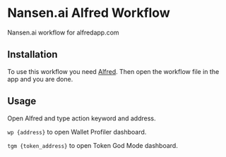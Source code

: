 # Nansen.ai Alfred Workflow
Nansen.ai workflow for alfredapp.com

## Installation
To use this workflow you need [Alfred](https://www.alfredapp.com/). Then open the workflow file in the app and you are done.

## Usage
Open Alfred and type action keyword and address.

`wp {address}` to open Wallet Profiler dashboard.

`tgm {token_address}` to open Token God Mode dashboard.